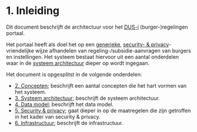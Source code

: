 # 1. Inleiding
Dit document beschrijft de architectuur voor het [DUS-i](https://www.dus-i.nl) (burger-)regelingen portaal.

Het portaal heeft als doel het op een [generieke](2.%20Concepten.md), 
[security- & privacy](5.%20Security%20en%20privacy.md)-vriendelijke wijze afhandelen van 
regeling-/subsidie-aanvragen van burgers en instellingen. Het systeem bestaat hiervoor uit een aantal
onderdelen waar in de [systeem architectuur](3.%20Systeem%20architectuur.md) dieper op wordt ingegaan. 

Het document is opgesplitst in de volgende onderdelen:

* [2. Concepten](2.%20Concepten.md); beschrijft een aantal concepten die het hart vormen van het systeem.
* [3. Systeem architectuur](3.%20Systeem%20architectuur.md); beschrijft de systeem architectuur.
* [4. Data model](4.%20Data%20model.md); beschrijft het data model.
* [5. Security & privacy](5.%20Security%20en%20privacy.md); gaat dieper in op de maatregelen die zijn getroffen 
  in het kader van security & privacy.
* [6. Infrastructuur](6.%20Infrastructuur.md); beschrijft de infrastructuur.
